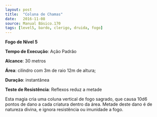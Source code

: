 ```yaml
---
layout: post
title:  "Coluna de Chamas"
date:   2016-11-08
source: Manual Básico.170
tags: [level5, bardo, clerigo, druida, fogo]
---
```


**Fogo de Nível 5**

**Tempo de Execução**: Ação Padrão

**Alcance**: 30 metros

**Área**: cilindro com 3m de raio 12m de altura;

**Duração**: instantânea

**Teste de Resistência**: Reflexos reduz a metade

Esta magia cria uma coluna vertical de fogo sagrado, que causa 10d6 pontos de dano a cada criatura dentro da área. Metade deste dano é de natureza divina, e ignora resistência ou imunidade a fogo.